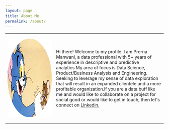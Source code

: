```yaml
---
layout: page
title: About Me
permalink: /about/
---
```




<div> 
<style scoped>
    .dataframe tbody tr th:only-of-type {
        vertical-align: middle;
    }

    .dataframe tbody tr th {
        vertical-align: top;
    }

    .dataframe thead th {
        text-align: right;
    }
</style>
<table border="0" class="noborder">
  <tbody>
    <tr>
      <td class="noborder">
      <p><img src="/images/tom.png" alt="pic" width="2000" height="250" /></p>
      </td>
      <td>Hi there! Welcome to my profile. I am Prerna Manwani, a data professional with 5+ years of experience in descriptive and predictive analytics.My area of focus is Data Science, Product/Business Analysis and Engineering. Seeking to leverage my sense of data exploration that will result in an expanded clientele and a more profitable organization.If you are a data buff like me and would like to collaborate on a project for social good or would like to get in touch, then let's connect on <a href="https://www.linkedin.com/in/prerna-manwani/">Linkedin.</a>
      </td>
      </tr>
  </tbody>
</table>
</div>

